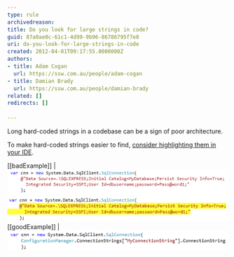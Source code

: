 ```yaml
---
type: rule
archivedreason: 
title: Do you look for large strings in code?
guid: 87a0ae0c-61c1-4d99-9b96-86786795f7e0
uri: do-you-look-for-large-strings-in-code
created: 2012-04-01T09:17:55.0000000Z
authors:
- title: Adam Cogan
  url: https://ssw.com.au/people/adam-cogan
- title: Damian Brady
  url: https://ssw.com.au/people/damian-brady
related: []
redirects: []

---
```


Long hard-coded strings in a codebase can be a sign of poor architecture.

<!--endintro-->

To make hard-coded strings easier to find, [consider highlighting them in your IDE](/do-you-highlight-strings-in-your-code-editor).

[[badExample]]
| ![The connection string is hard-coded and isn't easy to see in the IDE.](LongStringBadExample.png)
![Better Example - The connection string is still hard-coded, but at least it's very visible to the developers.](longstringbadexample2.png)
[[goodExample]]
| ![The connection string is now stored in configuration and we don't have a long hard-coded string in the code.](ShortStrings.png)
